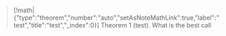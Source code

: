 > [!math|{"type":"theorem","number":"auto","setAsNoteMathLink":true,"label":"test","title":"test","_index":0}] Theorem 1 (test).
> What is the best call
> 